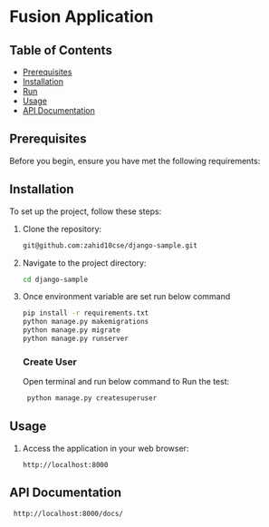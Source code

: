 # Fusion Application


## Table of Contents

- [Prerequisites](#prerequisites)
- [Installation](#installation)
- [Run](#run-without-docker)
- [Usage](#usage)
- [API Documentation](#api-documentation)


## Prerequisites

Before you begin, ensure you have met the following requirements:

## Installation

To set up the project, follow these steps:

1. Clone the repository:
   ```bash
   git@github.com:zahid10cse/django-sample.git
   ```

2. Navigate to the project directory:
    ```bash
    cd django-sample
    ```

3. Once environment variable are set run below command
    ```bash
    pip install -r requirements.txt
    python manage.py makemigrations
    python manage.py migrate
    python manage.py runserver
    ```

   ### Create User
   Open terminal and run below command to Run the test:
   
   ```bash
    python manage.py createsuperuser
   ```

## Usage

1. Access the application in your web browser:
    ```
    http://localhost:8000
    ```

## API Documentation
   ```bash
    http://localhost:8000/docs/
   ```
